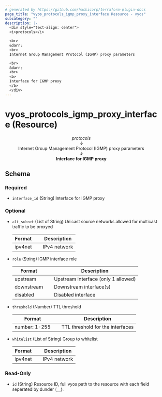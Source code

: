 ```yaml
---
# generated by https://github.com/hashicorp/terraform-plugin-docs
page_title: "vyos_protocols_igmp_proxy_interface Resource - vyos"
subcategory: ""
description: |-
  <div style="text-align: center">
  <i>protocols</i>

  <br>
  &darr;
  <br>
  Internet Group Management Protocol (IGMP) proxy parameters

  <br>
  &darr;
  <br>
  <b>
  Interface for IGMP proxy
  </b>
  </div>
---
```


# vyos_protocols_igmp_proxy_interface (Resource)

<div style="text-align: center">
<i>protocols</i>

<br>
&darr;
<br>
Internet Group Management Protocol (IGMP) proxy parameters

<br>
&darr;
<br>
<b>
Interface for IGMP proxy
</b>
</div>



<!-- schema generated by tfplugindocs -->
## Schema

### Required

- `interface_id` (String) Interface for IGMP proxy

### Optional

- `alt_subnet` (List of String) Unicast source networks allowed for multicast traffic to be proxyed

    |  Format &emsp; | Description  |
    |----------|---------------|
    |  ipv4net  &emsp; |  IPv4 network  |
- `role` (String) IGMP interface role

    |  Format &emsp; | Description  |
    |----------|---------------|
    |  upstream  &emsp; |  Upstream interface (only 1 allowed)  |
    |  downstream  &emsp; |  Downstream interface(s)  |
    |  disabled  &emsp; |  Disabled interface  |
- `threshold` (Number) TTL threshold

    |  Format &emsp; | Description  |
    |----------|---------------|
    |  number: 1-255  &emsp; |  TTL threshold for the interfaces  |
- `whitelist` (List of String) Group to whitelist

    |  Format &emsp; | Description  |
    |----------|---------------|
    |  ipv4net  &emsp; |  IPv4 network  |

### Read-Only

- `id` (String) Resource ID, full vyos path to the resource with each field seperated by dunder (`__`).
